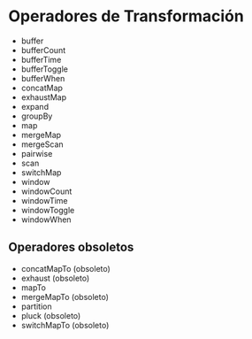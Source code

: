 # Operadores de Transformación

- buffer
- bufferCount
- bufferTime
- bufferToggle
- bufferWhen
- concatMap
- exhaustMap
- expand
- groupBy
- map
- mergeMap
- mergeScan
- pairwise
- scan
- switchMap
- window
- windowCount
- windowTime
- windowToggle
- windowWhen

## Operadores obsoletos

- concatMapTo (obsoleto)
- exhaust (obsoleto)
- mapTo
- mergeMapTo (obsoleto)
- partition
- pluck (obsoleto)
- switchMapTo (obsoleto)
